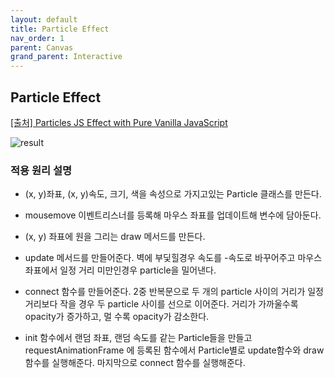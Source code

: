 ```yaml
---
layout: default
title: Particle Effect
nav_order: 1
parent: Canvas
grand_parent: Interactive
---
```


## Particle Effect

[[출처] Particles JS Effect with Pure Vanilla JavaScript](https://youtu.be/d620nV6bp0A)

![result](./img/02/01.gif)

### 적용 원리 설명

- (x, y)좌표, (x, y)속도, 크기, 색을 속성으로 가지고있는 Particle 클래스를 만든다.

- mousemove 이벤트리스너를 등록해 마우스 좌표를 업데이트해 변수에 담아둔다.

- (x, y) 좌표에 원을 그리는 draw 메서드를 만든다.

- update 메서드를 만들어준다. 벽에 부딫힐경우 속도를 -속도로 바꾸어주고 마우스좌표에서 일정 거리 미만인경우 particle을 밀어낸다.

- connect 함수를 만들어준다. 2중 반복문으로 두 개의 particle 사이의 거리가 일정 거리보다 작을 경우 두 particle 사이를 선으로 이어준다. 거리가 가까울수록 opacity가 증가하고, 멀 수록 opacity가 감소한다.

- init 함수에서 랜덤 좌표, 랜덤 속도를 같는 Particle들을 만들고 requestAnimationFrame 에 등록된 함수에서 Particle별로 update함수와 draw함수를 실행해준다. 마지막으로 connect 함수를 실행해준다.
